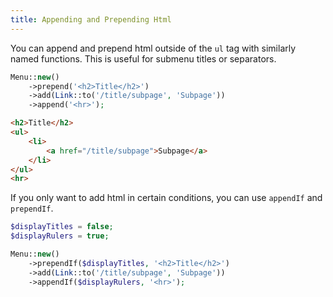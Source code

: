 ```yaml
---
title: Appending and Prepending Html
---
```


You can append and prepend html outside of the `ul` tag with similarly named functions. This is useful for submenu titles or separators.

```php
Menu::new()
    ->prepend('<h2>Title</h2>')
    ->add(Link::to('/title/subpage', 'Subpage'))
    ->append('<hr>');
```

```html
<h2>Title</h2>
<ul>
    <li>
        <a href="/title/subpage">Subpage</a>
    </li>
</ul>
<hr>
```

If you only want to add html in certain conditions, you can use `appendIf` and `prependIf`.

```php
$displayTitles = false;
$displayRulers = true;

Menu::new()
    ->prependIf($displayTitles, '<h2>Title</h2>')
    ->add(Link::to('/title/subpage', 'Subpage'))
    ->appendIf($displayRulers, '<hr>');
```

